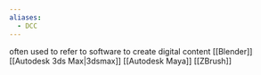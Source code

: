 ```yaml
---
aliases:
  - DCC
---
```

often used to refer to software to create digital content
[[Blender]]
[[Autodesk 3ds Max|3dsmax]]
[[Autodesk Maya]]
[[ZBrush]]
